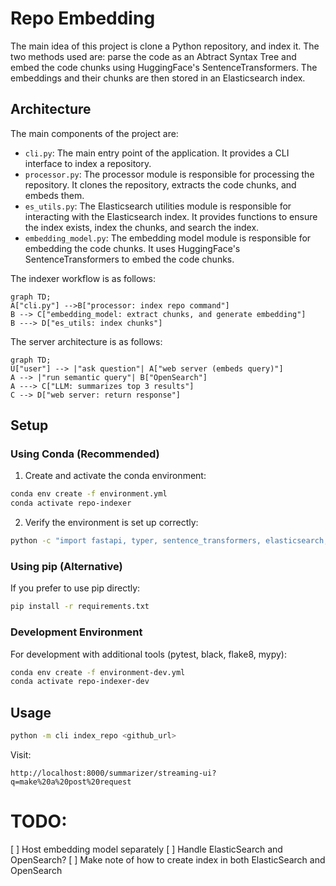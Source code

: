 # Repo Embedding
The main idea of this project is clone a Python repository, and index it. The two methods used are: parse the code as an Abtract Syntax Tree and embed the code chunks using HuggingFace's SentenceTransformers. The embeddings and their chunks are then stored in an Elasticsearch index.

## Architecture

The main components of the project are:

- `cli.py`: The main entry point of the application. It provides a CLI interface to index a repository.
- `processor.py`: The processor module is responsible for processing the repository. It clones the repository, extracts the code chunks, and embeds them.
- `es_utils.py`: The Elasticsearch utilities module is responsible for interacting with the Elasticsearch index. It provides functions to ensure the index exists, index the chunks, and search the index.
- `embedding_model.py`: The embedding model module is responsible for embedding the code chunks. It uses HuggingFace's SentenceTransformers to embed the code chunks.

The indexer workflow is as follows:
```mermaid
graph TD;
A["cli.py"] -->B["processor: index repo command"]
B --> C["embedding_model: extract chunks, and generate embedding"]
B ---> D["es_utils: index chunks"]
```

The server architecture is as follows:
```mermaid
graph TD;
U["user"] --> |"ask question"| A["web server (embeds query)"]
A --> |"run semantic query"| B["OpenSearch"]
A ---> C["LLM: summarizes top 3 results"]
C --> D["web server: return response"]
```

## Setup

### Using Conda (Recommended)

1. Create and activate the conda environment:
```bash
conda env create -f environment.yml
conda activate repo-indexer
```

2. Verify the environment is set up correctly:
```bash
python -c "import fastapi, typer, sentence_transformers, elasticsearch; print('All dependencies installed successfully!')"
```

### Using pip (Alternative)

If you prefer to use pip directly:
```bash
pip install -r requirements.txt
```

### Development Environment

For development with additional tools (pytest, black, flake8, mypy):
```bash
conda env create -f environment-dev.yml
conda activate repo-indexer-dev
```

## Usage

```bash
python -m cli index_repo <github_url>
```

Visit:
```
http://localhost:8000/summarizer/streaming-ui?q=make%20a%20post%20request
```


# TODO:
[ ] Host embedding model separately
[ ] Handle ElasticSearch and OpenSearch?
[ ] Make note of how to create index in both ElasticSearch and OpenSearch
